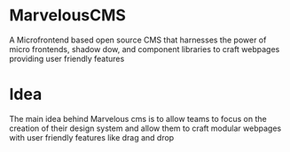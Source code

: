 # MarvelousCMS
A Microfrontend based open source CMS that harnesses the power of micro frontends, shadow dow, and component libraries to craft webpages providing user friendly features


# Idea
The main idea behind Marvelous cms is to allow teams to focus on the creation of their design system and allow them to craft modular webpages with user friendly features like  drag and drop
